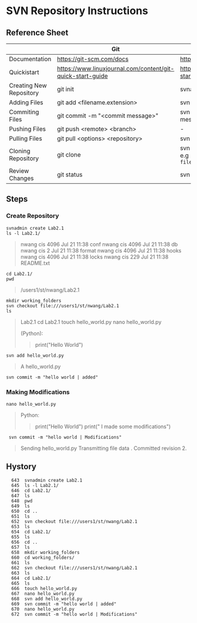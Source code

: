 
# SVN Repository Instructions

## Reference Sheet
|  | Git  | Subversion|
|--|--|-- |
| Documentation | https://git-scm.com/docs | https://svnbook.red-bean.com/ |
| Quickistart | https://www.linuxjournal.com/content/git-quick-start-guide | https://subversion.apache.org/quick-start |
| Creating New Repository | git init | svnadmin create \<repo name> |
| Adding Files | git add \<filename.extension> | svn add \<filename.extension> |
| Commiting Files | git commit -m "\<commit message>"  | svn commit -m "\<commit message>"|
| Pushing Files | git push \<remote> \<branch> | - |
| Pulling Files | git pull \<options> \<repository>  | svn update |
| Cloning Repository | git clone | svn checkout URL[@REV]... [PATH]  e.g `svn checkout file:///var/svn/repos/test_mine` |
| Review Changes | git status |svn diff  |



## Steps
### Create Repository
    svnadmin create Lab2.1
    ls -l Lab2.1/
> nwang cis 4096 Jul 21 11:38 conf
>nwang cis 4096 Jul 21 11:38 db
nwang cis    2 Jul 21 11:38 format
nwang cis 4096 Jul 21 11:38 hooks
nwang cis 4096 Jul 21 11:38 locks
nwang cis  229 Jul 21 11:38 README.txt

    cd Lab2.1/
    pwd
>/users1/st/nwang/Lab2.1

    mkdir working_folders
    svn checkout file:///users1/st/nwang/Lab2.1
    ls

>Lab2.1
cd Lab2.1
touch hello_world.py
nano hello_world.py
>
>(Python):
>> print("Hello World")

`svn add hello_world.py`
>A         hello_world.py

    svn commit -m "hello world | added"

### Making Modifications

    nano hello_world.py

>Python:
>>print("Hello World")
>>print(" I made some modifications")

     svn commit -m "hello world | Modifications"
    
>Sending        hello_world.py
>Transmitting file data .
>Committed revision 2.

## Hystory

      643  svnadmin create Lab2.1
      645  ls -l Lab2.1/
      646  cd Lab2.1/
      647  ls
      648  pwd
      649  ls
      650  cd ..
      651  ls
      652  svn checkout file:///users1/st/nwang/Lab2.1
      653  ls
      654  cd Lab2.1/
      655  ls
      656  cd ..
      657  ls
      658  mkdir working_folders
      660  cd working_folders/
      661  ls
      662  svn checkout file:///users1/st/nwang/Lab2.1
      663  ls
      664  cd Lab2.1/
      665  ls
      666  touch hello_world.py
      667  nano hello_world.py 
      668  svn add hello_world.py 
      669  svn commit -m "hello world | added"
      670  nano hello_world.py 
      672  svn commit -m "hello world | Modifications"
